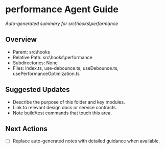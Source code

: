 ﻿# performance Agent Guide
*Auto-generated summary for src\hooks\performance*

## Overview
- Parent: src\hooks
- Relative Path: src\hooks\performance
- Subdirectories: None
- Files: index.ts, use-debounce.ts, useDebounce.ts, usePerformanceOptimization.ts

## Suggested Updates
- Describe the purpose of this folder and key modules.
- Link to relevant design docs or service contracts.
- Note build/test commands that touch this area.

## Next Actions
- [ ] Replace auto-generated notes with detailed guidance when available.
